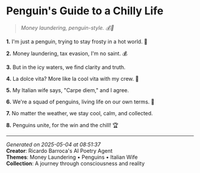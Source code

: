 # Penguin's Guide to a Chilly Life

> *Money laundering, penguin-style. 💰🐧*

**1.** I'm just a penguin, trying to stay frosty in a hot world. 🥶


**2.** Money laundering, tax evasion, I'm no saint. 💰


**3.** But in the icy waters, we find clarity and truth.


**4.** La dolce vita? More like la cool vita with my crew. 🐧


**5.** My Italian wife says, "Carpe diem," and I agree.


**6.** We're a squad of penguins, living life on our own terms. 💑


**7.** No matter the weather, we stay cool, calm, and collected.


**8.** Penguins unite, for the win and the chill! 🏆



---

*Generated on 2025-05-04 at 08:51:37*  
**Creator**: Ricardo Barroca's AI Poetry Agent  
**Themes**: Money Laundering • Penguins • Italian Wife  
**Collection**: A journey through consciousness and reality